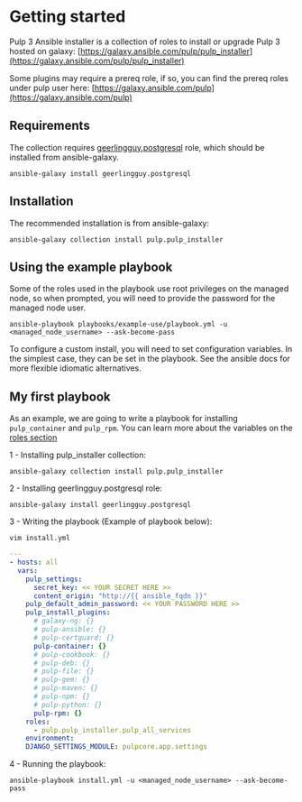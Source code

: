 Getting started
===============

Pulp 3 Ansible installer is a collection of roles to install or upgrade Pulp 3 hosted on galaxy:
[https://galaxy.ansible.com/pulp/pulp_installer](https://galaxy.ansible.com/pulp/pulp_installer)

Some plugins may require a prereq role, if so, you can find the prereq roles under pulp user here:
[https://galaxy.ansible.com/pulp](https://galaxy.ansible.com/pulp)


Requirements
------------
The collection requires [geerlingguy.postgresql](https://galaxy.ansible.com/geerlingguy/postgresql) role,
which should be installed from ansible-galaxy.

```
ansible-galaxy install geerlingguy.postgresql
```

Installation
------------
The recommended installation is from ansible-galaxy:

```
ansible-galaxy collection install pulp.pulp_installer
```

Using the example playbook
--------------------------

Some of the roles used in the playbook use root privileges on the managed node, so when prompted,
you will need to provide the password for the managed node user.

```
ansible-playbook playbooks/example-use/playbook.yml -u <managed_node_username> --ask-become-pass
```

<script id="asciicast-335159" src="https://asciinema.org/a/335159.js" async data-autoplay="true" data-speed="2"></script>

To configure a custom install, you will need to set configuration variables. In the simplest case,
they can be set in the playbook. See the ansible docs for more flexible idiomatic alternatives.


My first playbook
-----------------
As an example, we are going to write a playbook for installing `pulp_container` and `pulp_rpm`.
You can learn more about the variables on the [roles section](https://pulp-installer.readthedocs.io/en/latest/roles/pulp/#role-variables)

1 -  Installing pulp_installer collection:
```
ansible-galaxy collection install pulp.pulp_installer
```

2 -  Installing geerlingguy.postgresql role:
```
ansible-galaxy install geerlingguy.postgresql
```

3 - Writing the playbook (Example of playbook below):
```
vim install.yml
```


```yaml
---
- hosts: all
  vars:
    pulp_settings:
      secret_key: << YOUR SECRET HERE >>
      content_origin: "http://{{ ansible_fqdn }}"
    pulp_default_admin_password: << YOUR PASSWORD HERE >>
    pulp_install_plugins:
      # galaxy-ng: {}
      # pulp-ansible: {}
      # pulp-certguard: {}
      pulp-container: {}
      # pulp-cookbook: {}
      # pulp-deb: {}
      # pulp-file: {}
      # pulp-gem: {}
      # pulp-maven: {}
      # pulp-npm: {}
      # pulp-python: {}
      pulp-rpm: {}
    roles:
      - pulp.pulp_installer.pulp_all_services
    environment:
    DJANGO_SETTINGS_MODULE: pulpcore.app.settings
```
4 - Running the playbook:
```
ansible-playbook install.yml -u <managed_node_username> --ask-become-pass
```
<script id="asciicast-335829" src="https://asciinema.org/a/335829.js" async data-autoplay="true" data-speed="2"></script>
